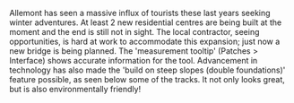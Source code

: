 ---
---

Allemont has seen a massive influx of tourists these last years seeking winter adventures. At least 2 new residential centres are being built at the moment and the end is still not in sight.
The local contractor, seeing opportunities, is hard at work to accommodate this expansion; just now a new bridge is being planned. The 'measurement tooltip' (Patches > Interface) shows accurate information for the tool. Advancement in technology has also made the 'build on steep slopes (double foundations)' feature possible, as seen below some of the tracks. It not only looks great, but is also environmentally friendly!
